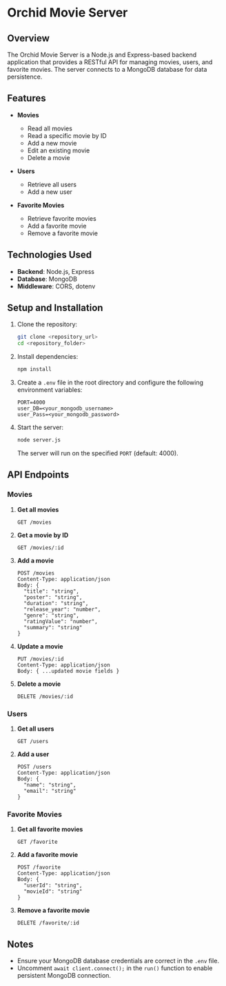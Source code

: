 # Orchid Movie Server

## Overview
The Orchid Movie Server is a Node.js and Express-based backend application that provides a RESTful API for managing movies, users, and favorite movies. The server connects to a MongoDB database for data persistence.

## Features
- **Movies**
  - Read all movies
  - Read a specific movie by ID
  - Add a new movie
  - Edit an existing movie
  - Delete a movie

- **Users**
  - Retrieve all users
  - Add a new user

- **Favorite Movies**
  - Retrieve favorite movies
  - Add a favorite movie
  - Remove a favorite movie

## Technologies Used
- **Backend**: Node.js, Express
- **Database**: MongoDB
- **Middleware**: CORS, dotenv

## Setup and Installation

1. Clone the repository:
   ```bash
   git clone <repository_url>
   cd <repository_folder>
   ```

2. Install dependencies:
   ```bash
   npm install
   ```

3. Create a `.env` file in the root directory and configure the following environment variables:
   ```env
   PORT=4000
   user_DB=<your_mongodb_username>
   user_Pass=<your_mongodb_password>
   ```

4. Start the server:
   ```bash
   node server.js
   ```
   The server will run on the specified `PORT` (default: 4000).

## API Endpoints

### Movies

1. **Get all movies**
   ```http
   GET /movies
   ```

2. **Get a movie by ID**
   ```http
   GET /movies/:id
   ```

3. **Add a movie**
   ```http
   POST /movies
   Content-Type: application/json
   Body: {
     "title": "string",
     "poster": "string",
     "duration": "string",
     "release_year": "number",
     "genre": "string",
     "ratingValue": "number",
     "summary": "string"
   }
   ```

4. **Update a movie**
   ```http
   PUT /movies/:id
   Content-Type: application/json
   Body: { ...updated movie fields }
   ```

5. **Delete a movie**
   ```http
   DELETE /movies/:id
   ```

### Users

1. **Get all users**
   ```http
   GET /users
   ```

2. **Add a user**
   ```http
   POST /users
   Content-Type: application/json
   Body: {
     "name": "string",
     "email": "string"
   }
   ```

### Favorite Movies

1. **Get all favorite movies**
   ```http
   GET /favorite
   ```

2. **Add a favorite movie**
   ```http
   POST /favorite
   Content-Type: application/json
   Body: {
     "userId": "string",
     "movieId": "string"
   }
   ```

3. **Remove a favorite movie**
   ```http
   DELETE /favorite/:id
   ```

## Notes
- Ensure your MongoDB database credentials are correct in the `.env` file.
- Uncomment `await client.connect();` in the `run()` function to enable persistent MongoDB connection.



